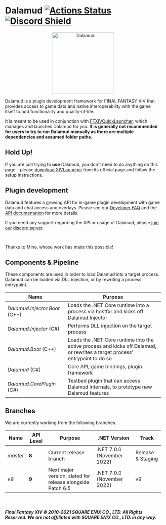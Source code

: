 # Dalamud  [![Actions Status](https://github.com/goatcorp/Dalamud/workflows/Build%20Dalamud/badge.svg)](https://github.com/goatcorp/Dalamud/actions) [![Discord Shield](https://discordapp.com/api/guilds/581875019861328007/widget.png?style=shield)](https://discord.gg/3NMcUV5)

<p align="center">
  <img src="https://raw.githubusercontent.com/goatcorp/DalamudAssets/master/UIRes/logo.png" alt="Dalamud" width="200"/>
</p>

Dalamud is a plugin development framework for FINAL FANTASY XIV that provides access to game data and native interoperability with the game itself to add functionality and quality-of-life.

It is meant to be used in conjunction with [FFXIVQuickLauncher](https://github.com/goatcorp/FFXIVQuickLauncher), which manages and launches Dalamud for you. __It is generally not recommended for users to try to run Dalamud manually as there are multiple dependencies and assumed folder paths.__

## Hold Up!
If you are just trying to **use** Dalamud, you don't need to do anything on this page - please [download XIVLauncher](https://goatcorp.github.io/) from its official page and follow the setup instructions.

## Plugin development
Dalamud features a growing API for in-game plugin development with game data and chat access and overlays.
Please see our [Developer FAQ](https://goatcorp.github.io/faq/development) and the [API documentation](https://goatcorp.github.io/Dalamud/api/index.html) for more details.

If you need any support regarding the API or usage of Dalamud, please [join our discord server](https://discord.gg/3NMcUV5).

<br>

Thanks to Mino, whose work has made this possible!

## Components & Pipeline

These components are used in order to load Dalamud into a target process.
Dalamud can be loaded via DLL injection, or by rewriting a process' entrypoint.

| Name                          | Purpose                                                                                                                      |
|-------------------------------|------------------------------------------------------------------------------------------------------------------------------|
| *Dalamud.Injector.Boot* (C++) | Loads the .NET Core runtime into a process via hostfxr and kicks off Dalamud.Injector                                        |
| *Dalamud.Injector* (C#)       | Performs DLL injection on the target process                                                                                 |
| *Dalamud.Boot* (C++)          | Loads the .NET Core runtime into the active process and kicks off Dalamud, or rewrites a target process' entrypoint to do so |
| *Dalamud* (C#)                | Core API, game bindings, plugin framework                                                                                    |
| *Dalamud.CorePlugin* (C#)     | Testbed plugin that can access Dalamud internals, to prototype new Dalamud features                                          |

## Branches

We are currently working from the following branches.

| Name     | API Level | Purpose                                                    | .NET Version               | Track             |
|----------|-----------|------------------------------------------------------------|----------------------------|-------------------|
| *master* | **8**     | Current release branch                                     | .NET 7.0.0 (November 2022) | Release & Staging |
| *v9*     | **9**     | Next major version, slated for release alongside Patch 6.5 | .NET 7.0.0 (November 2022) | v9                |

<br>

##### Final Fantasy XIV © 2010-2021 SQUARE ENIX CO., LTD. All Rights Reserved. We are not affiliated with SQUARE ENIX CO., LTD. in any way.
